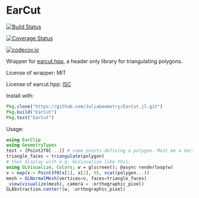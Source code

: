 
# EarCut

[![Build Status](https://travis-ci.org/SimonDanisch/EarCut.jl.svg?branch=master)](https://travis-ci.org/SimonDanisch/EarCut.jl)

[![Coverage Status](https://coveralls.io/repos/SimonDanisch/EarCut.jl/badge.svg?branch=master&service=github)](https://coveralls.io/github/SimonDanisch/EarCut.jl?branch=master)

[![codecov.io](http://codecov.io/github/SimonDanisch/EarCut.jl/coverage.svg?branch=master)](http://codecov.io/github/SimonDanisch/EarCut.jl?branch=master)


Wrapper for [earcut.hpp](https://github.com/mapbox/earcut.hpp), a header only library for triangulating polygons.

License of wrapper: MIT

License of earcut.hpp: [ISC](https://github.com/JuliaGeometry/EarCut.jl.git/deps/earcut/LICENSE)

Install with:
```Julia
Pkg.clone("https://github.com/JuliaGeometry/EarCut.jl.git")
Pkg.build("EarCut")
Pkg.test("EarCut")
```

Usage:
```Julia
using EarClip
using GeometryTypes
test = [Point2f0[...]] # some points defining a polygon. Must be a Vector{Vector{Point}}
triangle_faces = triangulate(polygon)
# then display with e.g. GLVisualize like this:
using GLVisualize, Colors; w = glscreen(); @async renderloop(w)
v = map(x-> Point3f0(x[1], x[2], 0), vcat(polygon...))
mesh = GLNormalMesh(vertices=v, faces=triangle_faces)
_view(visualize(mesh), camera = :orthographic_pixel)
GLAbstraction.center!(w, :orthographic_pixel)
```
